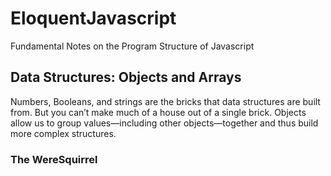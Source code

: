 # EloquentJavascript
Fundamental Notes on the Program Structure of Javascript

## Data Structures: Objects and Arrays
Numbers, Booleans, and strings are the bricks that data structures are built from. But you can’t make much of a house out of a single brick. Objects allow us to group values—including other objects—together and thus build more complex structures.

### The WereSquirrel 
